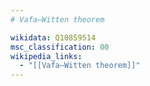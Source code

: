 ```yaml
---
# Vafa–Witten theorem

wikidata: Q10859514
msc_classification: 00
wikipedia_links:
  - "[[Vafa–Witten theorem]]"
---
```

